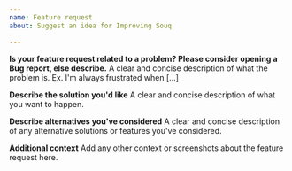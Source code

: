 ```yaml
---
name: Feature request
about: Suggest an idea for Improving Souq

---
```


**Is your feature request related to a problem? Please consider opening a Bug report, else describe.**
A clear and concise description of what the problem is. Ex. I'm always frustrated when [...]

**Describe the solution you'd like**
A clear and concise description of what you want to happen.

**Describe alternatives you've considered**
A clear and concise description of any alternative solutions or features you've considered.

**Additional context**
Add any other context or screenshots about the feature request here.
